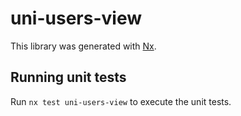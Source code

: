# uni-users-view

This library was generated with [Nx](https://nx.dev).

## Running unit tests

Run `nx test uni-users-view` to execute the unit tests.
